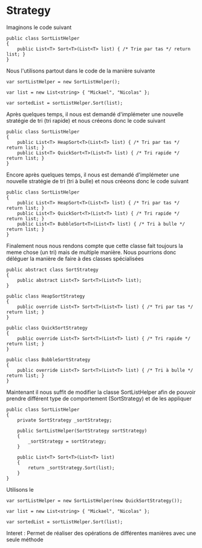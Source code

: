 ﻿# Strategy

Imaginons le code suivant

```
public class SortListHelper
{
	public List<T> Sort<T>(List<T> list) { /* Trie par tas */ return list; }
}
```

Nous l'utilisons partout dans le code de la manière suivante

```
var sortListHelper = new SortListHelper();

var list = new List<string> { "Mickael", "Nicolas" };

var sortedList = sortListHelper.Sort(list);
```

Après quelques temps, il nous est demandé d'implémeter une nouvelle stratégie de tri (tri rapide) et nous créeons donc le code suivant

```
public class SortListHelper
{
	public List<T> HeapSort<T>(List<T> list) { /* Tri par tas */ return list; }
	public List<T> QuickSort<T>(List<T> list) { /* Tri rapide */ return list; }
}
```

Encore après quelques temps, il nous est demandé d'implémeter une nouvelle stratégie de tri (tri à bulle) et nous créeons donc le code suivant

```
public class SortListHelper
{
	public List<T> HeapSort<T>(List<T> list) { /* Tri par tas */ return list; }
	public List<T> QuickSort<T>(List<T> list) { /* Tri rapide */ return list; }
	public List<T> BubbleSort<T>(List<T> list) { /* Tri à bulle */ return list; }
}
```

Finalement nous nous rendons compte que cette classe fait toujours la meme chose (un tri) mais de multiple manière. Nous pourrions donc déléguer la manière de faire à des classes spécialisées

```
public abstract class SortStrategy
{
	public abstract List<T> Sort<T>(List<T> list);
}

public class HeapSortStrategy
{
	public override List<T> Sort<T>(List<T> list) { /* Tri par tas */ return list; }
}

public class QuickSortStrategy
{
	public override List<T> Sort<T>(List<T> list) { /* Tri rapide */ return list; }
}

public class BubbleSortStrategy
{
	public override List<T> Sort<T>(List<T> list) { /* Tri à bulle */ return list; }
}
```

Maintenant il nous suffit de modifier la classe SortListHelper afin de pouvoir prendre différent type de comportement (SortStrategy) et de les appliquer

```
public class SortListHelper
{
	private SortStrategy _sortStrategy;

	public SortListHelper(SortStrategy sortStrategy)
	{
		_sortStrategy = sortStrategy;
	}

	public List<T> Sort<T>(List<T> list) 
	{ 
		return _sortStrategy.Sort(list);
	}
}
```

Utilisons le

```
var sortListHelper = new SortListHelper(new QuickSortStrategy());

var list = new List<string> { "Mickael", "Nicolas" };

var sortedList = sortListHelper.Sort(list);
```

Interet : Permet de réaliser des opérations de différentes manières avec une seule méthode